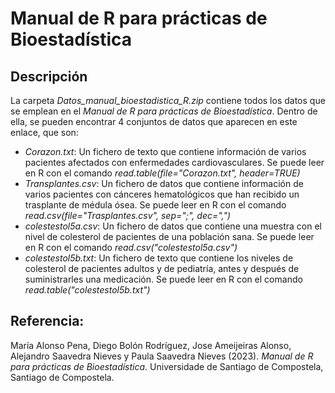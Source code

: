 # Manual de R para prácticas de Bioestadística

## Descripción

La carpeta *Datos_manual_bioestadistica_R.zip* contiene todos los datos que se emplean en el *Manual de R para prácticas de Bioestadística*. Dentro de ella, se pueden encontrar 4 conjuntos de datos que aparecen en este enlace, que son:

-	*Corazon.txt*: Un fichero de texto que contiene información de varios pacientes afectados con enfermedades cardiovasculares. Se puede leer en R con el comando *read.table(file="Corazon.txt", header=TRUE)*
-	*Transplantes.csv*: Un fichero de datos que contiene información de varios pacientes con cánceres hematológicos que han recibido un trasplante de médula ósea. Se puede leer en R con el comando *read.csv(file="Trasplantes.csv", sep=";", dec=",")*
-	*colestestol5a.csv*: Un fichero de datos que contiene una muestra con el nivel de colesterol de pacientes de una población sana. Se puede leer en R con el comando *read.csv("colestestol5a.csv")*
-	*colestestol5b.txt*: Un fichero de texto que contiene los niveles de colesterol de pacientes adultos y de pediatría, antes y después de suministrarles una medicación. Se puede leer en R con el comando *read.table("colestestol5b.txt")*

## Referencia:

María Alonso Pena, Diego Bolón Rodríguez, Jose Ameijeiras Alonso, Alejandro Saavedra Nieves y Paula Saavedra Nieves (2023). *Manual de R para prácticas de Bioestadística*. Universidade de Santiago de Compostela, Santiago de Compostela.

